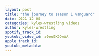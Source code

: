 ```yaml
---
layout: post
title: "the journey to season 1 vanguard"
date: 2021-12-08
categories: kyles-wrestling videos
author: kyles-wrestling
spotify_track_id: 
youtube_video_id: z0ouEK99mWA
apple_track_id: 
youtube_metadata: 
---
```

